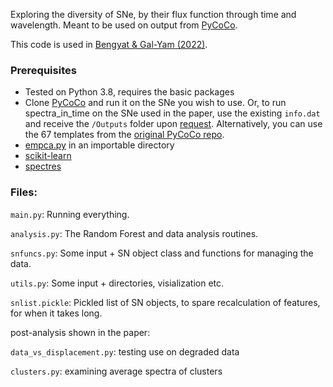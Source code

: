 Exploring the diversity of SNe, by their flux function through time and wavelength. Meant to be used on output from [PyCoCo](https://github.com/ofek-b/PyCoCo_templates).

This code is used in [Bengyat & Gal-Yam (2022)](https://arxiv.org/abs/2202.10300).

### Prerequisites

- Tested on Python 3.8, requires the basic packages
- Clone [PyCoCo](https://github.com/ofek-b/PyCoCo_templates) and run it on the SNe you wish to use. Or, to run
  spectra_in_time on the SNe used in the paper, use the existing `info.dat` and receive the `/Outputs` folder
  upon [request](mailto:ofek.bengiat@weizmann.ac.il). Alternatively, you can use the 67 templates from
  the [original PyCoCo repo](https://github.com/maria-vincenzi/PyCoCo_templates).
- [empca.py](https://github.com/sbailey/empca/blob/master/empca.py) in an importable directory
- [scikit-learn](https://scikit-learn.org/stable/)
- [spectres](https://github.com/ACCarnall/spectres)

### Files:

`main.py`: Running everything.

`analysis.py`: The Random Forest and data analysis routines.

`snfuncs.py`: Some input + SN object class and functions for managing the data.

`utils.py`: Some input + directories, visialization etc.

`snlist.pickle`: Pickled list of SN objects, to spare recalculation of features, for when it takes long.

post-analysis shown in the paper:

`data_vs_displacement.py`: testing use on degraded data

`clusters.py`: examining average spectra of clusters
